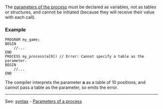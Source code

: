 The [parameters of the process](parameters_of_a_processdot.md) must be declared as variables,
not as tables or structures, and cannot be initiated (because they will receive 
their value with each call).

### Example
```
PROGRAM my_game;
BEGIN
    //...
END
PROCESS my_process(a[9]) // Error: Cannot specify a table as the parameter.
BEGIN
    //...
END
```


The compiler interprets the parameter **a** as a table of 10 positions, 
and cannot pass a table as the parameter, so emits the error.

---------------------------------------
See: [syntax](syntax_of_a_programdot.md) - [Parameters of a process](parameters_of_a_processdot.md)

